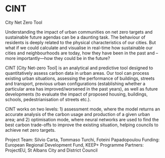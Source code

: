 # CINT
City Net Zero Tool

Understanding the impact of urban communities on net zero targets and sustainable future agendas can be a daunting task. The behaviour of residents is deeply related to the physical characteristics of our cities. But what if we could calculate and visualise in real-time how sustainable our cities and neighbourhoods are today, how they have been in the past and –more importantly—how they could be in the future?

CINT [City Net-zero Tool] is an analytical and predictive tool designed to quantitatively assess carbon data in urban areas. Our tool can process existing urban situations, assessing the performance of buildings, streets and transport, previous urban configurations (establishing whether a particular area has improved/worsened in the past years), as well as future developments (to evaluate the impact of proposed housing, buildings, schools, pedestrianisation of streets etc.).

CINT works on two levels: 1) assessment mode, where the model returns an accurate analysis of the carbon usage and production of a given urban area; and 2) optimisation mode, where neural networks are used to find the best carbon trade-offs to improve the existing situation, helping councils to achieve net zero targets.



Project Team: Silvio Carta, Tommaso Turchi, Foteini Papadopoulou
Funding: European Regional Development Fund, KEEP+ Programme
Partners: ProjectEU, St Albans City and District Council
